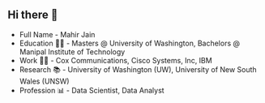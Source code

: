## Hi there 👋

- Full Name - Mahir Jain
- Education 👨‍🎓  - Masters @ University of Washington, Bachelors @ Manipal Institute of Technology
- Work 👨‍💼 - Cox Communications, Cisco Systems, Inc, IBM
- Research 📚 - University of Washington (UW), University of New South Wales (UNSW)
- Profession 📊 - Data Scientist, Data Analyst

